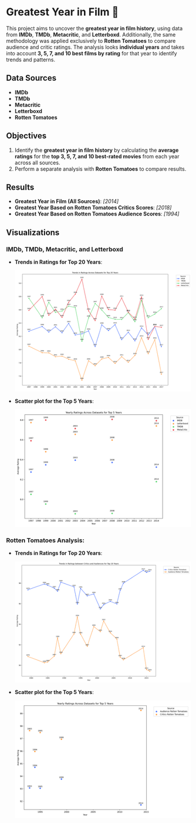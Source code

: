 # Greatest Year in Film 🎥  

This project aims to uncover the **greatest year in film history**, using data from **IMDb**, **TMDb**, **Metacritic**, and **Letterboxd**. Additionally, the same methodology was applied exclusively to **Rotten Tomatoes** to compare audience and critic ratings. 
The analysis looks **individual years** and takes into account **3, 5, 7, and 10 best films by rating** for that year to identify trends and patterns.

## Data Sources  
- **IMDb**
- **TMDb** 
- **Metacritic**
- **Letterboxd**
- **Rotten Tomatoes**

## Objectives  
1. Identify the **greatest year in film history** by calculating the **average ratings** for the **top 3, 5, 7, and 10 best-rated movies** from each year across all sources.  
2. Perform a separate analysis with **Rotten Tomatoes** to compare results.  

## Results  
- **Greatest Year in Film (All Sources)**: *[2014]*  
- **Greatest Year Based on Rotten Tomatoes Critics Scores**: *[2018]*  
- **Greatest Year Based on Rotten Tomatoes Audience Scores**: *[1994]*  

## Visualizations  

### **IMDb**, **TMDb**, **Metacritic**, and **Letterboxd**

- **Trends in Ratings for Top 20 Years**:
  
  ![Visualization Gif](assets/images/trends_movies_4.png)
  
- **Scatter plot for the Top 5 Years**:
  
  ![Visualization Gif](assets/images/splatter_movies_4.png)

  
### **Rotten Tomatoes Analysis**:  

- **Trends in Ratings for Top 20 Years**:

  ![Visualization Gif](assets/images/tomato_trends.png)

- **Scatter plot for the Top 5 Years**:
    
  ![Visualization Gif](assets/images/splatter_tomato.png)

